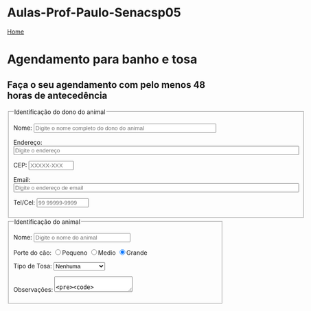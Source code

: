 # Aulas-Prof-Paulo-Senacsp05

<!doctype html>
<html lang="pt-br">
<head>
<meta charset="utf-8">
<title>Meu amigo cão</title>
</head>

<body>
<a href="index.html">Home</a>
<h1> Agendamento para banho e tosa </h1>
<h2> Faça o seu agendamento com pelo menos 48 horas de antecedência</h2>

<form method="post" id="contato" action="obrigado.html">
    <fieldset id="ident_dono">
        <legend>Identificação do dono do animal</legend>

<p><label for="nome_dono">Nome:</label> <input type="text" name="nome_dono" id="nome_dono" size = "50" placeholder="Digite o nome completo do dono do animal" maxlength="100"/></p>

<p><label for="endereco">Endereço:</label> <input type="text" name="endereco" id="endereco" size = "80" placeholder="Digite o endereço" maxlength="60"/></p>

<p><label for="cep">CEP:</label> <input type="text" name="cep" id="cep"  size = "10"  placeholder="XXXXX-XXX" maxlength="9"/></p>

<p><label for="email_dono">Email:</label> <input type="email" name="email_dono" id="email_dono" size = "80"  placeholder="Digite o endereço de email" maxlength="60"></p> 

<p><label for="tel_dono">Tel/Cel:</label> <input type="text" name="tel_dono" id="tel_dono" size = "12" placeholder="99 99999-9999" maxlength="13"/></p>
    </fieldset>
    <fieldset id="ident_animal">
        <legend>Identificação do animal</legend>
<p>
    <label for="nome_animal">Nome:</label> <input type="text" name="nome_animal" id="nome_animal"  size = "25"  placeholder="Digite o nome do animal" maxlength="40"/></p>
    <p>
        Porte do cão:
        <input type="radio" name="porte_animal" id="animal_pequeno" value="0">Pequeno
        <input type="radio" name="porte_animal" id="animal_medio" value="1">Medio
        <input type="radio" name="porte_animal" id="animal_grande" value="2" checked>Grande
    </p>
    <p>
        Tipo de Tosa:
        <select name="tipo_tosa" id="tipo_tosa">
            <option value="0">Nenhuma</option>
            <option value="1">Tosa Padrão</option>
            <option value="2">Tosa Higienica</option>
            <option value="3">Tosa na Tesoura</option>
            <option value="4">Tosa da Raça</option>
            <option value="5">Tosa Bebê</option>
        </select>
    </p>
    <p>
        Observações:
        <textarea name="q_obs" id="q_obs" placeholder="Digita alguma informação sobre o animal">

        </textarea>
    </p>
    </fieldset>
    <fieldset id="ident_marcacao">
        <legend>Horario - Não atendemos aos Domingos, Feriados e Segundas-Feiras</legend>
        <p>
            Indique os dias da semana de sua preferencia:<br>
            <input type="checkbox" name="dia_semana" id="terça-feira" value="0">Terça-feira
            <input type="checkbox" name="dia_semana" id="quarta-feira" value="1">Quarta-feira
            <input type="checkbox" name="dia_semana" id="quinta-feira" value="2">Quinta-feira
            <input type="checkbox" name="dia_semana" id="sexta-feira" value="3">Sexta-feira
            <input type="checkbox" name="dia_semana" id="sabado" value="4">Sabado
        </p>
        <p>
            Primeira opção de Horario
            <input type="date" name="pdata" id="pdata"> 
        </p>
        <p>
            Segunda opção de Horario
            <input type="date" name="sdata" id="sdata">
        </p>
    </fieldset>
<input type="submit" value="Enviar">

</form>

</body>
</html>
